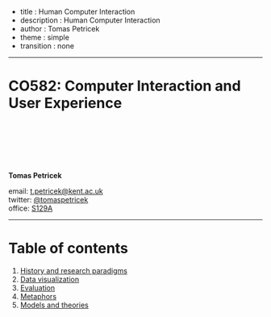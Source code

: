 - title : Human Computer Interaction
- description : Human Computer Interaction
- author : Tomas Petricek
- theme : simple
- transition : none
  
****************************************************************************************************

# **CO582: Computer Interaction and User Experience**

<br /><br />
<br /><br /><br />

**Tomas Petricek**

email: [t.petricek@kent.ac.uk](mailto:t.petricek@kent.ac.uk)<br />
twitter: [@tomaspetricek](http://twitter.com/tomaspetricek)<br />
office: [S129A](https://www.cs.kent.ac.uk/rooms/S129A.gif)<br />

----------------------------------------------------------------------------------------------------

# **Table of contents**

1. [History and research paradigms](paradigms.html)
2. [Data visualization](dataviz.html)
3. [Evaluation](evaluation.html)
4. [Metaphors](metaphors.html)
5. [Models and theories](models.html)